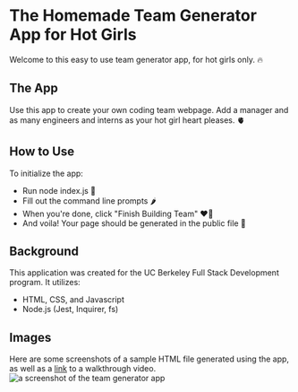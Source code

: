 # The Homemade Team Generator App for Hot Girls
Welcome to this easy to use team generator app, for hot girls only. 🔥

## The App
Use this app to create your own coding team webpage. Add a manager and as many engineers and interns as your hot girl heart pleases. 🫀

## How to Use
To initialize the app:

- Run node index.js 💃
- Fill out the command line prompts 🌶
- When you're done, click "Finish Building Team" ❤️‍🔥
- And voila! Your page should be generated in the public file 🧧

## Background
This application was created for the UC Berkeley Full Stack Development program. It utilizes: 

- HTML, CSS, and Javascript
- Node.js (Jest, Inquirer, fs)

## Images
Here are some screenshots of a sample HTML file generated using the app, as well as a <a href="https://drive.google.com/file/d/16MvUQqRPX2Q6rV8nGvcLeffSlOgSBorV/view">link</a> to a walkthrough video. 
<img alt="a screenshot of the team generator app" src="./images/sample-image.png">